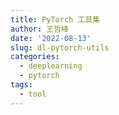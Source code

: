 ```yaml
---
title: PyTorch 工具集
author: 王哲峰
date: '2022-08-13'
slug: dl-pytorch-utils
categories:
  - deeplearning
  - pytorch
tags:
  - tool
---
```

